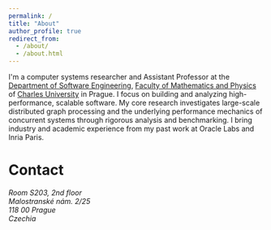 ```yaml
---
permalink: /
title: "About"
author_profile: true
redirect_from: 
  - /about/
  - /about.html
---
```


I'm a computer systems researcher and Assistant Professor at the [Department of Software Engineering](https://www.ksi.mff.cuni.cz), 
[Faculty of Mathematics and Physics](https://www.mff.cuni.cz/en) of [Charles University](https://cuni.cz/UKEN-1.html) in Prague.
I focus on building and analyzing high-performance, scalable software. 
My core research investigates large-scale distributed graph processing and the underlying performance mechanics of concurrent systems through rigorous analysis and benchmarking. I bring industry and academic experience from my past work at Oracle Labs and Inria Paris.

Contact
======
<address>
  Room S203, 2nd floor<br />
  Malostranské nám. 2/25<br />
  118 00 Prague<br />
  Czechia
</address>